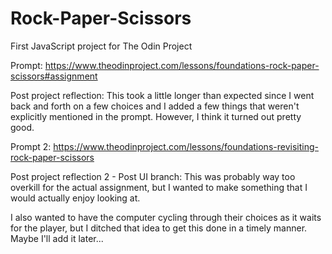 # Rock-Paper-Scissors

First JavaScript project for The Odin Project

Prompt: https://www.theodinproject.com/lessons/foundations-rock-paper-scissors#assignment

Post project reflection:
This took a little longer than expected since I went back and forth on a few choices and I added a few things that weren't explicitly mentioned in the prompt. However, I think it turned out pretty good.

Prompt 2: https://www.theodinproject.com/lessons/foundations-revisiting-rock-paper-scissors

Post project reflection 2 - Post UI branch:
This was probably way too overkill for the actual assignment, but I wanted to make something that I would actually enjoy looking at.

I also wanted to have the computer cycling through their choices as it waits for the player, but I ditched that idea to get this done in a timely manner. Maybe I'll add it later...
